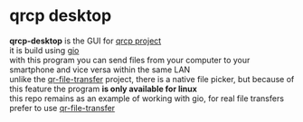 # qrcp desktop  
**qrcp-desktop** is the GUI for [qrcp project](https://github.com/claudiodangelis/qrcp)  
it is build using [gio](https://github.com/gioui/gio)  
with this program you can send files from your computer to your smartphone and vice versa within the same LAN  
unlike the [qr-file-transfer](https://github.com/zawpavel/qr-file-transfer) project, there is a native file picker, but because of this feature the program **is only available for linux**  
this repo remains as an example of working with gio, for real file transfers prefer to use [qr-file-transfer](https://github.com/zawpavel/qr-file-transfer)    
